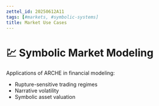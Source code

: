 ```yaml
---
zettel_id: 20250612A11
tags: [#markets, #symbolic-systems]
title: Market Use Cases
---
```


# 💹 Symbolic Market Modeling

Applications of ARCHE in financial modeling:
- Rupture-sensitive trading regimes
- Narrative volatility
- Symbolic asset valuation
